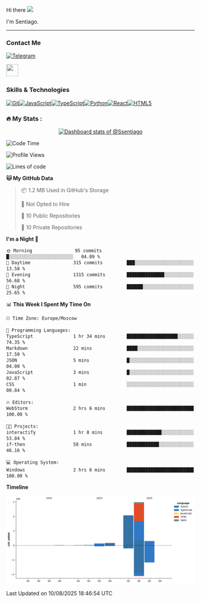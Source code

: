 Hi there ![](https://user-images.githubusercontent.com/18350557/176309783-0785949b-9127-417c-8b55-ab5a4333674e.gif)

I'm Sentiago. 

---


### Contact Me
<p align="left"><a href="https://t.me/sentiago" target="_blank" rel="noreferrer"><img src="https://img.shields.io/badge/-Telegram-2CA5E0?style=flat&logo=telegram&logoColor=white" alt="Telegram" width="100"/></a></p>

<p align="left"> <a href="https://discord.com/users/ssentiago" target="_blank" rel="noreferrer"> <picture> <source media="(prefers-color-scheme: dark)" srcset="https://raw.githubusercontent.com/danielcranney/readme-generator/main/public/icons/socials/discord-dark.svg" /> <source media="(prefers-color-scheme: light)" srcset="https://raw.githubusercontent.com/danielcranney/readme-generator/main/public/icons/socials/discord.svg" /> <img src="https://raw.githubusercontent.com/danielcranney/readme-generator/main/public/icons/socials/discord.svg" width="32" height="32" /> </picture> </a></p>

### Skills & Technologies
<p align="left">
<a href="https://git-scm.com/" target="_blank" rel="noreferrer"><img src="https://raw.githubusercontent.com/danielcranney/readme-generator/main/public/icons/skills/git-colored.svg" width="36" height="36" alt="Git" /></a><a href="https://developer.mozilla.org/en-US/docs/Web/JavaScript" target="_blank" rel="noreferrer"><img src="https://raw.githubusercontent.com/danielcranney/readme-generator/main/public/icons/skills/javascript-colored.svg" width="36" height="36" alt="JavaScript" /></a><a href="https://www.typescriptlang.org/" target="_blank" rel="noreferrer"><img src="https://raw.githubusercontent.com/danielcranney/readme-generator/main/public/icons/skills/typescript-colored.svg" width="36" height="36" alt="TypeScript" /></a><a href="https://www.python.org/" target="_blank" rel="noreferrer"><img src="https://raw.githubusercontent.com/danielcranney/readme-generator/main/public/icons/skills/python-colored.svg" width="36" height="36" alt="Python" /></a><a href="https://reactjs.org/" target="_blank" rel="noreferrer"><img src="https://raw.githubusercontent.com/danielcranney/readme-generator/main/public/icons/skills/react-colored.svg" width="36" height="36" alt="React" /></a><a href="https://developer.mozilla.org/en-US/docs/Glossary/HTML5" target="_blank" rel="noreferrer"><img src="https://raw.githubusercontent.com/danielcranney/readme-generator/main/public/icons/skills/html5-colored.svg" width="36" height="36" alt="HTML5" /></a>
</p> 


### :fire: My Stats :
<a href="https://next.ossinsight.io/widgets/official/compose-user-dashboard-stats?user_id=76674116" target="_blank" style="display: block" align="center">
  <picture>
    <source media="(prefers-color-scheme: dark)" srcset="https://next.ossinsight.io/widgets/official/compose-user-dashboard-stats/thumbnail.png?user_id=76674116&image_size=auto&color_scheme=dark" width="771" height="auto">
    <img alt="Dashboard stats of @Ssentiago" src="https://next.ossinsight.io/widgets/official/compose-user-dashboard-stats/thumbnail.png?user_id=76674116&image_size=auto&color_scheme=light" width="771" height="auto">
  </picture>
</a>

<!--START_SECTION:waka-->
![Code Time](http://img.shields.io/badge/Code%20Time-1%2C718%20hrs%2016%20mins-blue)

![Profile Views](http://img.shields.io/badge/Profile%20Views-0-blue)

![Lines of code](https://img.shields.io/badge/From%20Hello%20World%20I%27ve%20Written-5.7%20million%20lines%20of%20code-blue)

**🐱 My GitHub Data** 

> 📦 1.2 MB Used in GitHub's Storage 
 > 
> 🚫 Not Opted to Hire
 > 
> 📜 10 Public Repositories 
 > 
> 🔑 10 Private Repositories 
 > 
**I'm a Night 🦉** 

```text
🌞 Morning                95 commits          █░░░░░░░░░░░░░░░░░░░░░░░░   04.09 % 
🌆 Daytime                315 commits         ███░░░░░░░░░░░░░░░░░░░░░░   13.58 % 
🌃 Evening                1315 commits        ██████████████░░░░░░░░░░░   56.68 % 
🌙 Night                  595 commits         ██████░░░░░░░░░░░░░░░░░░░   25.65 % 
```


📊 **This Week I Spent My Time On** 

```text
🕑︎ Time Zone: Europe/Moscow

💬 Programming Languages: 
TypeScript               1 hr 34 mins        ███████████████████░░░░░░   74.35 % 
Markdown                 22 mins             ████░░░░░░░░░░░░░░░░░░░░░   17.50 % 
JSON                     5 mins              █░░░░░░░░░░░░░░░░░░░░░░░░   04.00 % 
JavaScript               3 mins              █░░░░░░░░░░░░░░░░░░░░░░░░   02.87 % 
CSS                      1 min               ░░░░░░░░░░░░░░░░░░░░░░░░░   00.84 % 

🔥 Editors: 
WebStorm                 2 hrs 6 mins        █████████████████████████   100.00 % 

🐱‍💻 Projects: 
interactify              1 hr 8 mins         █████████████░░░░░░░░░░░░   53.84 % 
if-then                  58 mins             ████████████░░░░░░░░░░░░░   46.16 % 

💻 Operating System: 
Windows                  2 hrs 6 mins        █████████████████████████   100.00 % 
```

**Timeline**

![Lines of Code chart](https://raw.githubusercontent.com/Ssentiago/Ssentiago/main/assets/bar_graph.png)


 Last Updated on 10/08/2025 18:46:54 UTC
<!--END_SECTION:waka-->

